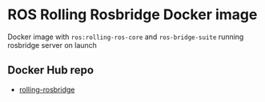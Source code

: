 # ROS Rolling Rosbridge Docker image
Docker image with `ros:rolling-ros-core` and `ros-bridge-suite` running rosbridge server on launch

## Docker Hub repo
- [rolling-rosbridge](https://hub.docker.com/repository/docker/joaquingimenez1/rolling-rosbridge)
